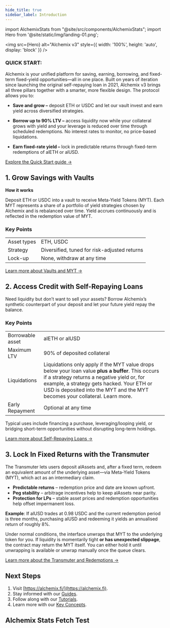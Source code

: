 ```yaml
---
hide_title: true
sidebar_label: Introduction
---
```


import AlchemixStats from "@site/src/components/AlchemixStats";
import Hero from '@site/static/img/landing-01.png';

<img src={Hero} alt="Alchemix v3" style={{ width: '100%', height: 'auto', display: 'block' }} />

### QUICK START:

Alchemix is your unified platform for saving, earning, borrowing, and fixed-term fixed-yield opportunities—all in one place. Built on years of iteration since launching the original self-repaying loan in 2021, Alchemix v3 brings all three pillars together with a smarter, more flexible design. The protocol allows you to:

- **Save and grow –** deposit ETH or USDC and let our vault invest and earn yield across diversified strategies.

- **Borrow up to 90% LTV –** access liquidity now while your collateral grows with yield and your leverage is reduced over time through scheduled redemptions. No interest rates to monitor, no price-based liquidations.

- **Earn fixed-rate yield –** lock in predictable returns through fixed-term redemptions of alETH or alUSD.

[Explore the Quick Start guide →](./quick-start.md)

## 1. Grow Savings with Vaults

**How it works**

Deposit ETH or USDC into a vault to receive Meta-Yield Tokens (MYT). Each MYT represents a share of a portfolio of yield strategies chosen by Alchemix and is rebalanced over time. Yield accrues continuously and is reflected in the redemption value of MYT.

### Key Points

|             |                                              |
| ----------- | -------------------------------------------- |
| Asset types | ETH, USDC                                    |
| Strategy    | Diversified, tuned for risk-adjusted returns |
| Lock-up     | None, withdraw at any time                   |

[Learn more about Vaults and MYT →](./concepts/myt-and-yield.md)

## 2. Access Credit with Self-Repaying Loans

Need liquidity but don’t want to sell your assets? Borrow Alchemix’s synthetic counterpart of your deposit and let your future yield repay the balance.

### Key Points

|                  |                                                                                                                                                                                                                                                                                |
| ---------------- | ------------------------------------------------------------------------------------------------------------------------------------------------------------------------------------------------------------------------------------------------------------------------------ |
| Borrowable asset | alETH or alUSD                                                                                                                                                                                                                                                                 |
| Maximum LTV      | 90% of deposited collateral                                                                                                                                                                                                                                                    |
| Liquidations     | Liquidations only apply if the MYT value drops below your loan value **plus a buffer**. This occurs if a strategy returns a negative yield or, for example, a strategy gets hacked. Your ETH or USD is deposited into the MYT and the MYT becomes your collateral. Learn more. |
| Early Repayment  | Optional at any time                                                                                                                                                                                                                                                           |

Typical uses include financing a purchase, leveraging/looping yield, or bridging short-term opportunities without disrupting long-term holdings.

[Learn more about Self-Repaying Loans →](./concepts/self-repaying-loans.md)

## 3. Lock In Fixed Returns with the Transmuter

The Transmuter lets users deposit alAssets and, after a fixed term, redeem an equivalent amount of the underlying asset—via Meta-Yield Tokens (MYT), which act as an intermediary claim.

- **Predictable returns** – redemption price and date are known upfront.
- **Peg stability** – arbitrage incentives help to keep alAssets near parity.
- **Protection for LPs** – stable asset prices and redemption opportunities help offset impermanent loss.

**Example**: If alUSD trades at 0.98 USDC and the current redemption period is three months, purchasing alUSD and redeeming it yields an annualised return of roughly 8%.

Under normal conditions, the interface unwraps that MYT to the underlying token for you. If liquidity is momentarily tight **or has unexpected slippage**, the contract may return the MYT itself. You can either hold it until unwrapping is available or unwrap manually once the queue clears.

[Learn more about the Transmuter and Redemptions →](./concepts/transmuter.md)

## Next Steps

1. Visit [https://alchemix.fi/](https://alchemix.fi).
2. Stay informed with our [Guides](./newguides/risk-considerations.md).
3. Follow along with our [Tutorials](./tutorials/use-passive-myt.md).
4. Learn more with our [Key Concepts](./concepts/myt-and-yield.md).

## Alchemix Stats Fetch Test

<AlchemixStats />
